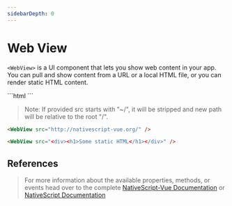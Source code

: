 ```yaml
---
sidebarDepth: 0
---
```


# Web View

`<WebView>` is a UI component that lets you show web content in your app. You can pull and show content from a URL or a local HTML file, or you can render static HTML content.

<DocExampleBox codeBox="https://codesandbox.io/s/o4zv94romq">
```html
<WebView src="<div><h1>WebView</h1></div>" />
```
<WebViewDoc />
</DocExampleBox>

> Note: If provided src starts with "~/", it will be stripped and new path will be relative to the root "/".

```html
<WebView src="http://nativescript-vue.org/" />
```

```html
<WebView src="<div><h1>Some static HTML</h1></div>" />
```

## References

> For more information about the available properties, methods, or events head over to the complete [NativeScript-Vue Documentation](https://nativescript-vue.org/en/docs/elements/components/web-view/)
> or [NativeScript Documentation](https://docs.nativescript.org/api-reference/classes/_ui_web_view_.webview)
